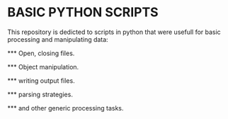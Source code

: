 # BASIC PYTHON SCRIPTS

This repository is dedicted to scripts in python that were usefull for basic processing and manipulating data:
  
  *** Open, closing files.
  
  *** Object manipulation. 
  
  *** writing output files.  
  
  *** parsing strategies.
  
  *** and other generic processing tasks. 
  
